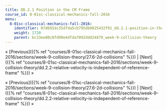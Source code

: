 ```yaml
---
title: DD.2.1 Position in the CM Frame
course_id: 8-01sc-classical-mechanics-fall-2016
menu:
  8-01sc-classical-mechanics-fall-2016:
    identifier: 07d691dc35dfda5cb795db9825432f91_dd.2.1-position-in-the-cm-frame
    weight: 1720
    parent: bc33ee80c8fd90e4dfda7092ddd24879_week-9-collision-theory
---
```

« [Previous]({{% ref "courses/8-01sc-classical-mechanics-fall-2016/sections/week-9-collision-theory/27.6-2d-collisions" %}}) | [Next]({{% ref "courses/8-01sc-classical-mechanics-fall-2016/sections/week-9-collision-theory/dd.2.2-relative-velocity-is-independent-of-reference-frame" %}}) »

« [Previous]({{% ref "courses/8-01sc-classical-mechanics-fall-2016/sections/week-9-collision-theory/27.6-2d-collisions" %}}) | [Next]({{% ref "courses/8-01sc-classical-mechanics-fall-2016/sections/week-9-collision-theory/dd.2.2-relative-velocity-is-independent-of-reference-frame" %}}) »